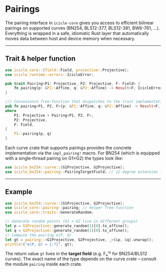 # Pairings

The pairing interface in `icicle-core` gives you access to efficient bilinear pairings on supported curves (BN254, BLS12-377, BLS12-381, BW6-761, …).  Everything is wrapped in a safe, idiomatic Rust layer that automatically moves data between host and device memory when necessary.

---
## Trait & helper function

```rust
use icicle_core::{field::Field, projective::Projective};
use icicle_runtime::errors::IcicleError;

pub trait Pairing<P1: Projective, P2: Projective, F: Field> {
    fn pairing(p: &P1::Affine, q: &P2::Affine) -> Result<F, IcicleError>;
}

/// Convenience free-function that dispatches to the trait implementation
pub fn pairing<P1, P2, F>(p: &P1::Affine, q: &P2::Affine) -> Result<F, IcicleError>
where
    P1: Projective + Pairing<P1, P2, F>,
    P2: Projective,
    F: Field,
{
    P1::pairing(p, q)
}
```

Each curve crate that supports pairings provides the concrete implementation via the `impl_pairing!` macro.  For BN254 (which is equipped with a single‐thread pairing on G1×G2) the types look like:

```rust
use icicle_bn254::curve::{G1Projective, G2Projective};
use icicle_bn254::pairing::PairingTargetField; // 12-degree extension field Fₚ¹²
```

---
## Example

```rust
use icicle_bn254::curve::{G1Projective, G2Projective};
use icicle_core::pairing::pairing; // helper free-function
use icicle_core::traits::GenerateRandom;

// Generate random points (G1 + G2 live in different groups)
let p = G1Projective::generate_random(1)[0].to_affine();
let q = G2Projective::generate_random(1)[0].to_affine();
// Compute the pairing e(P, Q)
let gt = pairing::<G1Projective, G2Projective, _>(&p, &q).unwrap();
println!("e(P, Q) = {:?}", gt);
```

The return value `gt` lives in the **target field** (e.g. Fₚ¹² for BN254/BLS12 curves).  The exact name of the type depends on the curve crate – consult the module `pairing` inside each crate.
